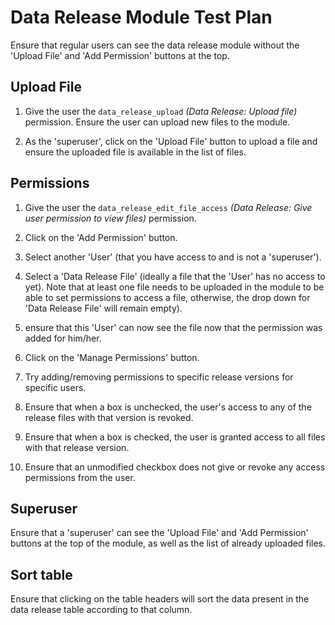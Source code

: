 # Data Release Module Test Plan 

Ensure that regular users can see the data release module without the 
'Upload File' and 'Add Permission' buttons at the top.


## Upload File
1. Give the user the `data_release_upload` *(Data Release: Upload file)* permission. 
 Ensure the user can upload new files to the module.
 
2. As the 'superuser', click on the 'Upload File' button to upload a file 
 and ensure the uploaded file is available in the list of files.
 
## Permissions

1. Give the user the `data_release_edit_file_access` *(Data Release: Give user 
permission to view files)* permission.

2. Click on the 'Add Permission' button.

3. Select another 'User' (that you have access to and is not a 'superuser').
 
4. Select a 'Data Release File' (ideally a file that the 'User' has no 
access to yet). Note that at least one file needs to be uploaded in the 
module to be able to set permissions to access a file, otherwise, the drop 
down for 'Data Release File' will remain empty).
 
5. ensure that this 'User' can now see the file now that the 
permission was added for him/her.

6. Click on the 'Manage Permissions' button.

7. Try adding/removing permissions to specific release versions for specific users.

8. Ensure that when a box is unchecked, the user's access to any of the release 
files with that version is revoked.

9. Ensure that when a box is checked, the user is granted access to all files with 
that release version.

10. Ensure that an unmodified checkbox does not give or revoke any access permissions 
from the user.

## Superuser

Ensure that a 'superuser' can see the 'Upload File' and 'Add 
Permission' buttons at the top of the module, as well as the list of already 
uploaded files.

## Sort table
 
Ensure that clicking on the table headers will sort the data present 
in the data release table according to that column.

